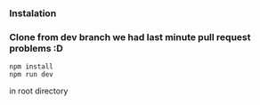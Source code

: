 ### Instalation
### Clone from dev branch we had last minute pull request problems :D
```
npm install 
npm run dev 
```
in root directory
